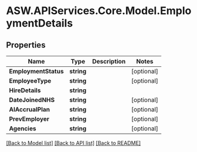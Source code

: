 
# ASW.APIServices.Core.Model.EmploymentDetails

## Properties

Name | Type | Description | Notes
------------ | ------------- | ------------- | -------------
**EmploymentStatus** | **string** |  | [optional] 
**EmployeeType** | **string** |  | [optional] 
**HireDetails** | **string** |  | 
**DateJoinedNHS** | **string** |  | [optional] 
**AlAccrualPlan** | **string** |  | [optional] 
**PrevEmployer** | **string** |  | [optional] 
**Agencies** | **string** |  | [optional] 

[[Back to Model list]](../README.md#documentation-for-models)
[[Back to API list]](../README.md#documentation-for-api-endpoints)
[[Back to README]](../README.md)

